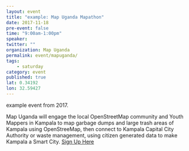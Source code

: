 ```yaml
---
layout: event
title: "example: Map Uganda Mapathon"
date: 2017-11-18
pre-event: false
time: "9:00am-1:00pm"
speaker:
twitter: ""
organization: Map Uganda
permalink: event/mapuganda/
tags:
    - saturday
category: event
published: true
lat: 0.34192
lon: 32.59427
---
```


example event from 2017.

Map Uganda will engage the local OpenStreetMap community and Youth Mappers in Kampala to map garbage dumps and large trash areas of Kampala using OpenStreeMap, then connect to Kampala Capital City Authority or waste management, using citizen generated data to make Kampala a Smart City.
[Sign Up Here](https://www.facebook.com/events/1004767129666089/)
